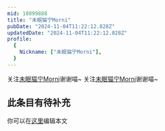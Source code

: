 ```yaml
---
mid: 10899888
title: "未眠猫宁Morni"
pubDate: "2024-11-04T11:22:12.828Z"
updatedDate: "2024-11-04T11:22:12.828Z"
profile:
  {
    Nickname: ["未眠猫宁Morni"],
  }
---
```


关注[未眠猫宁Morni](https://space.bilibili.com/10899888)谢谢喵~ 关注[未眠猫宁Morni](https://space.bilibili.com/10899888)谢谢喵~

## 此条目有待补充
你可以在[这里](https://github.com/Yuhanawa/VTuber.ICU/edit/master/src/content/v/未眠猫宁Morni/index.md)编辑本文
